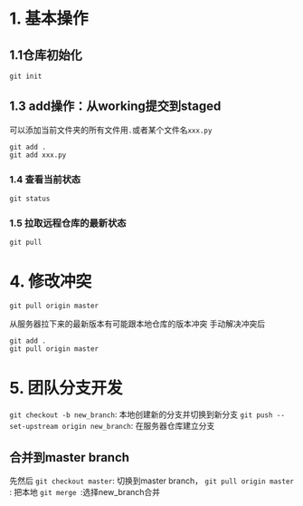 # 1. 基本操作
## 1.1仓库初始化
```
git init
```
## 1.3 add操作：从working提交到staged
可以添加当前文件夹的所有文件用`.`或者某个文件名`xxx.py`
```
git add .
git add xxx.py
```
### 1.4 查看当前状态
```
git status
```
### 1.5 拉取远程仓库的最新状态
```
git pull
```
# 4. 修改冲突
```
git pull origin master
```
从服务器拉下来的最新版本有可能跟本地仓库的版本冲突
手动解决冲突后
```
git add .
git pull origin master
```
# 5. 团队分支开发

`git checkout -b new_branch`: 本地创建新的分支并切换到新分支
`git push --set-upstream origin new_branch`: 在服务器仓库建立分支
## 合并到master branch
先然后
`git checkout master`: 切换到master branch，
`git pull origin master` : 把本地
`git merge `:选择new_branch合并
